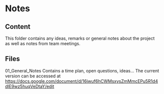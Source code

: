 # Notes
## Content
This folder contains any ideas, remarks or general notes about the project as well as notes from team meetings.

## Files
01_General_Notes          Contains a time plan, open questions, ideas... 
                          The current version can be accessed at https://docs.google.com/document/d/16jwuf6hCWMsxysZmMmcEPu5R1d4dIE9wz5huqVeDtaY/edit

